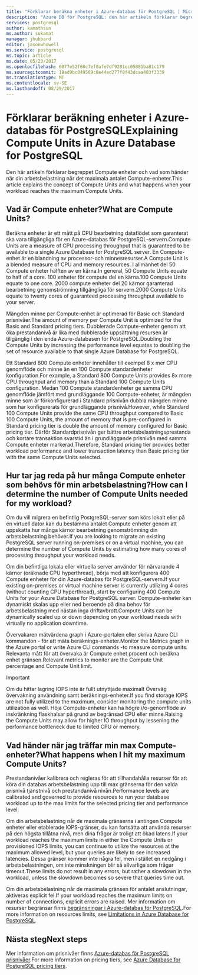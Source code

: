 ```yaml
---
title: "Förklarar beräkna enheter i Azure-databas för PostgreSQL | Microsoft Docs"
description: "Azure DB för PostgreSQL: den här artikeln förklarar begreppet Compute enheter och vad som händer när din arbetsbelastning når det maximala antalet Compute-enheter."
services: postgresql
author: kamathsun
ms.author: sukamat
manager: jhubbard
editor: jasonwhowell
ms.service: postgresql
ms.topic: article
ms.date: 05/23/2017
ms.openlocfilehash: 6077e52f60c7ef0afe7df9201ec05081ba81c179
ms.sourcegitcommit: 18ad9bc049589c8e44ed277f8f43dcaa483f3339
ms.translationtype: MT
ms.contentlocale: sv-SE
ms.lasthandoff: 08/29/2017
---
```

# <a name="explaining-compute-units-in-azure-database-for-postgresql"></a><span data-ttu-id="d1d06-103">Förklarar beräkning enheter i Azure-databas för PostgreSQL</span><span class="sxs-lookup"><span data-stu-id="d1d06-103">Explaining Compute Units in Azure Database for PostgreSQL</span></span>
<span data-ttu-id="d1d06-104">Den här artikeln förklarar begreppet Compute enheter och vad som händer när din arbetsbelastning når det maximala antalet Compute-enheter.</span><span class="sxs-lookup"><span data-stu-id="d1d06-104">This article explains the concept of Compute Units and what happens when your workload reaches the maximum Compute Units.</span></span>

## <a name="what-are-compute-units"></a><span data-ttu-id="d1d06-105">Vad är Compute enheter?</span><span class="sxs-lookup"><span data-stu-id="d1d06-105">What are Compute Units?</span></span>
<span data-ttu-id="d1d06-106">Beräkna enheter är ett mått på CPU bearbetning dataflödet som garanterat ska vara tillgängliga för en Azure-databas för PostgreSQL-servern.</span><span class="sxs-lookup"><span data-stu-id="d1d06-106">Compute Units are a measure of CPU processing throughput that is guaranteed to be available to a single Azure Database for PostgreSQL server.</span></span> <span data-ttu-id="d1d06-107">En Compute-enhet är en blandning av processor-och minnesresurser.</span><span class="sxs-lookup"><span data-stu-id="d1d06-107">A Compute Unit is a blended measure of CPU and memory resources.</span></span> <span data-ttu-id="d1d06-108">I allmänhet del 50 Compute enheter hälften av en kärna.</span><span class="sxs-lookup"><span data-stu-id="d1d06-108">In general, 50 Compute Units equate to half of a core.</span></span> <span data-ttu-id="d1d06-109">100 enheter för compute del en kärna.</span><span class="sxs-lookup"><span data-stu-id="d1d06-109">100 Compute Units equate to one core.</span></span> <span data-ttu-id="d1d06-110">2000 compute enheter del 20 kärnor garanterad bearbetning genomströmning tillgängliga för servern.</span><span class="sxs-lookup"><span data-stu-id="d1d06-110">2000 Compute Units equate to twenty cores of guaranteed processing throughput available to your server.</span></span>

<span data-ttu-id="d1d06-111">Mängden minne per Compute-enhet är optimerad för Basic och Standard prisnivåer.</span><span class="sxs-lookup"><span data-stu-id="d1d06-111">The amount of memory per Compute Unit is optimized for the Basic and Standard pricing tiers.</span></span> <span data-ttu-id="d1d06-112">Dubblerade Compute-enheter genom att öka prestandanivå är lika med dubblerade uppsättning resursen är tillgänglig i den enda Azure-databasen för PostgreSQL.</span><span class="sxs-lookup"><span data-stu-id="d1d06-112">Doubling the Compute Units by increasing the performance level equates to doubling the set of resource available to that single Azure Database for PostgreSQL.</span></span>

<span data-ttu-id="d1d06-113">Ett Standard 800 Compute enheter innehåller till exempel 8 x mer CPU genomflöde och minne än en 100 Compute standardenheter konfiguration.</span><span class="sxs-lookup"><span data-stu-id="d1d06-113">For example, a Standard 800 Compute Units provides 8x more CPU throughput and memory than a Standard 100 Compute Units configuration.</span></span> <span data-ttu-id="d1d06-114">Medan 100 Compute standardenheter ge samma CPU genomflöde jämfört med grundläggande 100 Compute-enheter, är mängden minne som är förkonfigurerad i Standard prisnivån dubbla mängden minne som har konfigurerats för grundläggande prisnivå.</span><span class="sxs-lookup"><span data-stu-id="d1d06-114">However, while Standard 100 Compute Units provide the same CPU throughput compared to Basic 100 Compute Units, the amount of memory that is pre-configured in Standard pricing tier is double the amount of memory configured for Basic pricing tier.</span></span> <span data-ttu-id="d1d06-115">Därför Standardprisnivån ger bättre arbetsbelastningsprestanda och kortare transaktion svarstid än i grundläggande prisnivån med samma Compute enheter markerad.</span><span class="sxs-lookup"><span data-stu-id="d1d06-115">Therefore, Standard pricing tier provides better workload performance and lower transaction latency than Basic pricing tier with the same Compute Units selected.</span></span>

## <a name="how-can-i-determine-the-number-of-compute-units-needed-for-my-workload"></a><span data-ttu-id="d1d06-116">Hur tar jag reda på hur många Compute enheter som behövs för min arbetsbelastning?</span><span class="sxs-lookup"><span data-stu-id="d1d06-116">How can I determine the number of Compute Units needed for my workload?</span></span>
<span data-ttu-id="d1d06-117">Om du vill migrera en befintlig PostgreSQL-server som körs lokalt eller på en virtuell dator kan du bestämma antalet Compute enheter genom att uppskatta hur många kärnor bearbetning genomströmning din arbetsbelastning behöver.</span><span class="sxs-lookup"><span data-stu-id="d1d06-117">If you are looking to migrate an existing PostgreSQL server running on-premises or on a virtual machine, you can determine the number of Compute Units by estimating how many cores of processing throughput your workload needs.</span></span> 

<span data-ttu-id="d1d06-118">Om din befintliga lokala eller virtuella server använder för närvarande 4 kärnor (oräknade CPU hyperthread), börja med att konfigurera 400 Compute enheter för din Azure-databas för PostgreSQL-servern.</span><span class="sxs-lookup"><span data-stu-id="d1d06-118">If your existing on-premises or virtual machine server is currently utilizing 4 cores (without counting CPU hyperthread), start by configuring 400 Compute Units for your Azure Database for PostgreSQL server.</span></span> <span data-ttu-id="d1d06-119">Compute-enheter kan dynamiskt skalas upp eller ned beroende på dina behov för arbetsbelastning med nästan inga driftavbrott.</span><span class="sxs-lookup"><span data-stu-id="d1d06-119">Compute Units can be dynamically scaled up or down depending on your workload needs with virtually no application downtime.</span></span> 

<span data-ttu-id="d1d06-120">Övervakaren mätvärdena graph i Azure-portalen eller skriva Azure CLI kommandon - för att mäta beräknings-enheter.</span><span class="sxs-lookup"><span data-stu-id="d1d06-120">Monitor the Metrics graph in the Azure portal or write Azure CLI commands -to measure compute units.</span></span> <span data-ttu-id="d1d06-121">Relevanta mått för att övervaka är Compute enhet procent och beräkna enhet gränsen.</span><span class="sxs-lookup"><span data-stu-id="d1d06-121">Relevant metrics to monitor are the Compute Unit percentage and Compute Unit limit.</span></span>

>[!IMPORTANT]
> <span data-ttu-id="d1d06-122">Om du hittar lagring IOPS inte är fullt utnyttjade maximalt Överväg övervakning användning samt beräknings-enheter.</span><span class="sxs-lookup"><span data-stu-id="d1d06-122">If you find storage IOPS are not fully utilized to the maximum, consider monitoring the compute units utilization as well.</span></span> <span data-ttu-id="d1d06-123">Höja Compute-enheter kan ha högre i/o-genomflöde av inskränkning flaskhalsar på grund av begränsad CPU eller minne.</span><span class="sxs-lookup"><span data-stu-id="d1d06-123">Raising the Compute Units may allow for higher IO throughput by lessening the performance bottleneck due to limited CPU or memory.</span></span>

## <a name="what-happens-when-i-hit-my-maximum-compute-units"></a><span data-ttu-id="d1d06-124">Vad händer när jag träffar min max Compute-enheter?</span><span class="sxs-lookup"><span data-stu-id="d1d06-124">What happens when I hit my maximum Compute Units?</span></span>
<span data-ttu-id="d1d06-125">Prestandanivåer kalibrera och regleras för att tillhandahålla resurser för att köra din databas arbetsbelastning upp till max gränserna för den valda prisnivå tjänstnivå och prestandanivå nivån.</span><span class="sxs-lookup"><span data-stu-id="d1d06-125">Performance levels are calibrated and governed to provide resources to run your database workload up to the max limits for the selected pricing tier and performance level.</span></span> 

<span data-ttu-id="d1d06-126">Om din arbetsbelastning når de maximala gränserna i antingen Compute enheter eller etablerade IOPS-gränser, du kan fortsätta att använda resurser på den högsta tillåtna nivå, men dina frågor är troligt att ökad latens.</span><span class="sxs-lookup"><span data-stu-id="d1d06-126">If your workload reaches the maximum limits in either the Compute Units or provisioned IOPS limits, you can continue to utilize the resources at the maximum allowed level, but your queries are likely to see increased latencies.</span></span> <span data-ttu-id="d1d06-127">Dessa gränser kommer inte några fel, men i stället en nedgång i arbetsbelastningen, om inte minskningen blir så allvarliga som frågar timeout.</span><span class="sxs-lookup"><span data-stu-id="d1d06-127">These limits do not result in any errors, but rather a slowdown in the workload, unless the slowdown becomes so severe that queries time out.</span></span> 

<span data-ttu-id="d1d06-128">Om din arbetsbelastning når de maximala gränsen för antalet anslutningar, aktiveras explicit fel.</span><span class="sxs-lookup"><span data-stu-id="d1d06-128">If your workload reaches the maximum limits on number of connections, explicit errors are raised.</span></span> <span data-ttu-id="d1d06-129">Mer information om resurser begränsar finns [begränsningar i Azure-databas för PostgreSQL](concepts-limits.md).</span><span class="sxs-lookup"><span data-stu-id="d1d06-129">For more information on resources limits, see [Limitations in Azure Database for PostgreSQL](concepts-limits.md).</span></span>

## <a name="next-steps"></a><span data-ttu-id="d1d06-130">Nästa steg</span><span class="sxs-lookup"><span data-stu-id="d1d06-130">Next steps</span></span>
<span data-ttu-id="d1d06-131">Mer information om prisnivåer finns [Azure-databas för PostgreSQL prisnivåer](./concepts-service-tiers.md).</span><span class="sxs-lookup"><span data-stu-id="d1d06-131">For more information on pricing tiers, see [Azure Database for PostgreSQL pricing tiers](./concepts-service-tiers.md).</span></span>
